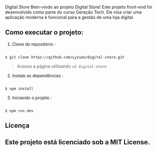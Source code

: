 Digital Store
Bem-vindo ao projeto Digital Store! Este projeto front-end foi desenvolvido como parte do curso Geração Tech. Ele visa criar uma aplicação moderna e funcional para a gestão de uma loja digital.
## Como executar o projeto:

1. Clone do repositório :

```

$ git clone https://github.com/Lyzuan/digital-store.git

```
> Acesse a página utilizando `cd digital-store`

2. Instale as dependências :

```

$ npm install

```


3. Iniciando o projeto :

```

$ npm run dev

```

## Licença

## Este projeto está licenciado sob a MIT License.




